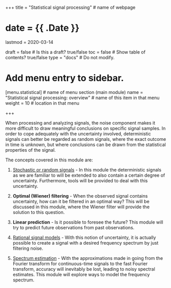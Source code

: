 +++
title = "Statistical signal processing"         # name of webpage

# date = {{ .Date }}
lastmod = 2020-03-14

draft = false  # Is this a draft? true/false
toc = false  # Show table of contents? true/false
type = "docs"  # Do not modify.

# Add menu entry to sidebar.
[menu.statistical]                       # name of menu section (main module)
  name = "Statistical signal processing: overview"        # name of this item in that menu
  weight = 10                           # location in that menu

+++

When processing and analyzing signals, the noise component makes it more difficult to draw meaningful conclusions on specific signal samples. In order to cope adequately with the uncertainty involved, deterministic signals can better be regarded as random signals, where the exact outcome in time is unknown, but where conclusions can be drawn from the statistical properties of the signal.

The concepts covered in this module are:

1. <a href="../statisticalsignalprocessing_signals_main">Stochastic or random signals</a> - In this module the deterministic signals as we are familiar to will be extended to also contain a certain degree of uncertainty. Furthermore, tools will be provided to deal with this uncertainty.

2. **Optimal (Wiener) filtering** - When the observed signal contains uncertainty, how can it be filtered in an optimal way? This will be discussed in this module, where the Wiener filter will provide the solution to this question.

3. **Linear prediction** - Is it possible to foresee the future? This module will try to predict future observations from past observations.

4. <a href="../statisticalsignalprocessing_rational_main">Rational signal models</a> - With this notion of uncertainty, it is actually possible to create a signal with a desired frequency spectrum by just filtering noise.

5. <a href="../statisticalsignalprocessing_spectrum_main">Spectrum estimation</a> - With the approximations made in going from the Fourier transform for continuous-time signals to the fast Fourier transform, accuracy will inevitably be lost, leading to noisy spectral estimates. This module will explore ways to model the frequency spectrum.
